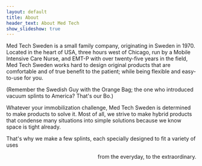 ```yaml
---
layout: default
title: About
header_text: About Med Tech
show_slideshow: true
---
```


Med Tech Sweden is a small family company, originating in Sweden in 1970.  Located in the heart of USA, three hours west of Chicago, run by a Mobile Intensive Care Nurse, and EMT-P with over twenty-five years in the field, Med Tech Sweden works hard to design original products that are comfortable and of true benefit to the patient; while being flexible and easy-to-use for you.

(Remember the Swedish Guy with the Orange Bag; the one who introduced vacuum splints to America?  That's our Bo.)

Whatever your immobilization challenge, Med Tech Sweden is determined to make products to solve it. Most of all, we strive to make hybrid products that condense many situations into simple solutions because we know space is tight already. 

That's why we make a few splints, each specially designed to fit a variety of uses

<div align="right"> from the everyday, to the extraordinary.</div>

